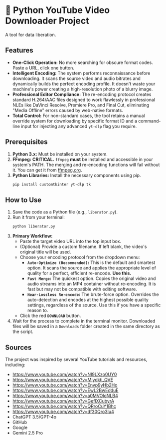 # 🎥 Python YouTube Video Downloader Project

A tool for data liberation.

## Features

*   **One-Click Operation:** No more searching for obscure format codes. Paste a URL, click one button.
*   **Intelligent Encoding:** The system performs reconnaissance before downloading. It scans the source video and audio bitrates and dynamically builds the perfect encoding profile. It doesn't waste your machine's power creating a high-resolution photo of a blurry image.
*   **Professional Editor Compliance:** The re-encoding protocol creates standard H.264/AAC files designed to work flawlessly in professional NLEs like DaVinci Resolve, Premiere Pro, and Final Cut, eliminating "Media Offline" errors caused by web-native formats.
*   **Total Control:** For non-standard cases, the tool retains a manual override system for downloading by specific format ID and a command-line input for injecting any advanced `yt-dlp` flag you require.

## Prerequisites

1.  **Python 3.x:** Must be installed on your system.
2.  **FFmpeg:** **CRITICAL.** `ffmpeg` **must** be installed and accessible in your system's PATH. The merging and re-encoding functions will fail without it. You can get it from [ffmpeg.org](https://ffmpeg.org/download.html).
3.  **Python Libraries:** Install the necessary components using pip.
    ```bash
    pip install customtkinter yt-dlp tk
    ```

## How to Use

1.  Save the code as a Python file (e.g., `liberator.py`).
2.  Run it from your terminal:
    ```bash
    python liberator.py
    ```
3.  **Primary Workflow:**
    *   Paste the target video URL into the top input box.
    *   (Optional) Provide a custom filename. If left blank, the video's original title will be used.
    *   Choose your encoding protocol from the dropdown menu:
        *   **`Auto-Optimize (Recommended)`:** This is the default and smartest option. It scans the source and applies the appropriate level of quality for a perfect, efficient re-encode. **Use this.**
        *   **`Fast Merge`:** The quickest option. Copies the original video and audio streams into an MP4 container without re-encoding. It is fast but may not be compatible with editing software.
        *   **`Near-Lossless Re-encode`:** The brute-force option. Overrides the auto-detection and encodes at the highest possible quality settings, regardless of the source. Use this if you have a specific reason to.
    *   Click the red **`DOWNLOAD`** button.
4.  Wait for the process to complete in the terminal monitor. Downloaded files will be saved in a `Downloads` folder created in the same directory as the script.

## Sources

The project was inspired by several YouTube tutorials and resources, including:

* https://www.youtube.com/watch?v=NI9LXzo0UY0
* https://www.youtube.com/watch?v=Miydkti_QVE
* https://www.youtube.com/watch?v=Envp9yHb2Ho
* https://www.youtube.com/watch?v=EwL2BwEdduE
* https://www.youtube.com/watch?v=a0MVOloNLB4
* https://www.youtube.com/watch?v=GeflXCubyrA
* https://www.youtube.com/watch?v=QRroCuY1Bhc
* https://www.youtube.com/watch?v=df30Qro3Iu4
* ChatGPT 3.5/GPT-4o
* GitHub
* Google
* Gemini 2.5 Pro
